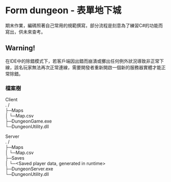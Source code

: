 # Form dungeon - 表單地下城
期末作業，編碼照著自己常用的規範撰寫，部分流程是刻意為了練習C#的功能而寫出，供未來查考。  

## Warning!
在IDE中的除錯模式下，若客戶端因出錯而崩潰或擲出任何例外狀況導致非正常下線，該名玩家無法再次正常連線，需要開發者重新開啟一個新的服務器實體才能正常除錯。  


### 檔案樹
Client  
. /  
├─Maps  
│ └─Map.csv  
├─DungeonGame.exe  
└─DungeonUtility.dll  
  
Server  
. /  
├─Maps  
│ └─Map.csv  
├─Saves  
│ └─<Saved player data, generated in runtime>  
├─DungeonServer.exe  
└─DungeonUtility.dll  
  